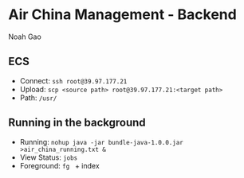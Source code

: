 # Air China Management - Backend

Noah Gao

## ECS
- Connect: `ssh root@39.97.177.21`
- Upload: `scp <source path> root@39.97.177.21:<target path>`
- Path: `/usr/`

## Running in the background
- Running: `nohup java -jar bundle-java-1.0.0.jar >air_china_running.txt &`
- View Status: `jobs`
- Foreground: `fg ` + index
